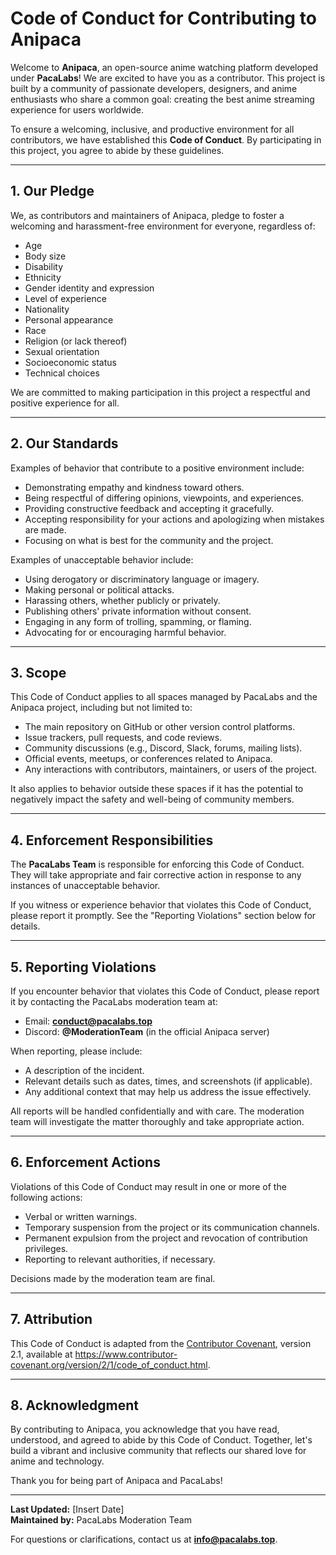 # Code of Conduct for Contributing to Anipaca

Welcome to **Anipaca**, an open-source anime watching platform developed under **PacaLabs**! We are excited to have you as a contributor. This project is built by a community of passionate developers, designers, and anime enthusiasts who share a common goal: creating the best anime streaming experience for users worldwide.

To ensure a welcoming, inclusive, and productive environment for all contributors, we have established this **Code of Conduct**. By participating in this project, you agree to abide by these guidelines.

---

## 1. **Our Pledge**

We, as contributors and maintainers of Anipaca, pledge to foster a welcoming and harassment-free environment for everyone, regardless of:

- Age  
- Body size  
- Disability  
- Ethnicity  
- Gender identity and expression  
- Level of experience  
- Nationality  
- Personal appearance  
- Race  
- Religion (or lack thereof)  
- Sexual orientation  
- Socioeconomic status  
- Technical choices  

We are committed to making participation in this project a respectful and positive experience for all.

---

## 2. **Our Standards**

Examples of behavior that contribute to a positive environment include:

- Demonstrating empathy and kindness toward others.
- Being respectful of differing opinions, viewpoints, and experiences.
- Providing constructive feedback and accepting it gracefully.
- Accepting responsibility for your actions and apologizing when mistakes are made.
- Focusing on what is best for the community and the project.

Examples of unacceptable behavior include:

- Using derogatory or discriminatory language or imagery.
- Making personal or political attacks.
- Harassing others, whether publicly or privately.
- Publishing others' private information without consent.
- Engaging in any form of trolling, spamming, or flaming.
- Advocating for or encouraging harmful behavior.

---

## 3. **Scope**

This Code of Conduct applies to all spaces managed by PacaLabs and the Anipaca project, including but not limited to:

- The main repository on GitHub or other version control platforms.
- Issue trackers, pull requests, and code reviews.
- Community discussions (e.g., Discord, Slack, forums, mailing lists).
- Official events, meetups, or conferences related to Anipaca.
- Any interactions with contributors, maintainers, or users of the project.

It also applies to behavior outside these spaces if it has the potential to negatively impact the safety and well-being of community members.

---

## 4. **Enforcement Responsibilities**

The **PacaLabs Team** is responsible for enforcing this Code of Conduct. They will take appropriate and fair corrective action in response to any instances of unacceptable behavior.

If you witness or experience behavior that violates this Code of Conduct, please report it promptly. See the "Reporting Violations" section below for details.

---

## 5. **Reporting Violations**

If you encounter behavior that violates this Code of Conduct, please report it by contacting the PacaLabs moderation team at:

- Email: **conduct@pacalabs.top**  
- Discord: **@ModerationTeam** (in the official Anipaca server)

When reporting, please include:
- A description of the incident.
- Relevant details such as dates, times, and screenshots (if applicable).
- Any additional context that may help us address the issue effectively.

All reports will be handled confidentially and with care. The moderation team will investigate the matter thoroughly and take appropriate action.

---

## 6. **Enforcement Actions**

Violations of this Code of Conduct may result in one or more of the following actions:

- Verbal or written warnings.
- Temporary suspension from the project or its communication channels.
- Permanent expulsion from the project and revocation of contribution privileges.
- Reporting to relevant authorities, if necessary.

Decisions made by the moderation team are final.

---

## 7. **Attribution**

This Code of Conduct is adapted from the [Contributor Covenant](https://www.contributor-covenant.org/), version 2.1, available at https://www.contributor-covenant.org/version/2/1/code_of_conduct.html.

---

## 8. **Acknowledgment**

By contributing to Anipaca, you acknowledge that you have read, understood, and agreed to abide by this Code of Conduct. Together, let's build a vibrant and inclusive community that reflects our shared love for anime and technology.

Thank you for being part of Anipaca and PacaLabs!

---

**Last Updated:** [Insert Date]  
**Maintained by:** PacaLabs Moderation Team  

For questions or clarifications, contact us at **info@pacalabs.top**.